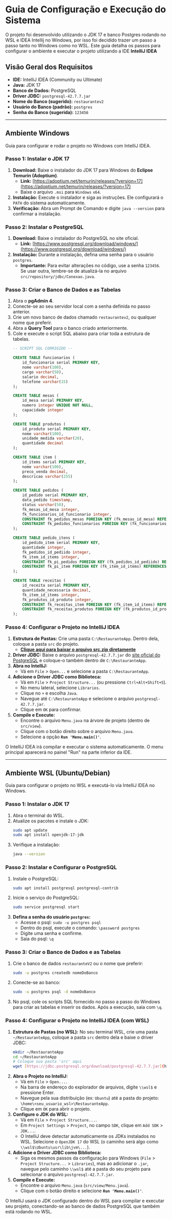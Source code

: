 # Guia de Configuração e Execução do Sistema

O projeto foi desenvolvido utilizando o JDK 17 e banco Postgres rodando no WSL e IDEA Intellij no Windows, por isso foi decidido trazer um passo a passo tanto no Windows como no WSL.
Este guia detalha os passos para configurar o ambiente e executar o projeto utilizando a IDE **IntelliJ IDEA**

## Visão Geral dos Requisitos

- **IDE:** IntelliJ IDEA (Community ou Ultimate)
- **Java:** JDK 17
- **Banco de Dados:** PostgreSQL
- **Driver JDBC:** `postgresql-42.7.7.jar`
- **Nome do Banco (sugerido):** `restaurantev2`
- **Usuário do Banco (padrão):** `postgres`
- **Senha do Banco (sugerida):** `123456`

---

## Ambiente Windows

Guia para configurar e rodar o projeto no Windows com IntelliJ IDEA.

### Passo 1: Instalar o JDK 17

1.  **Download:** Baixe o instalador do JDK 17 para Windows do **Eclipse Temurin (Adoptium)**.
    - **Link:** [https://adoptium.net/temurin/releases/?version=17](https://adoptium.net/temurin/releases/?version=17)
    - Baixe o arquivo `.msi` para `Windows` `x64`.
2.  **Instalação:** Execute o instalador e siga as instruções. Ele configurará o `PATH` do sistema automaticamente.
3.  **Verificação:** Abra um Prompt de Comando e digite `java --version` para confirmar a instalação.

### Passo 2: Instalar o PostgreSQL

1.  **Download:** Baixe o instalador do PostgreSQL no site oficial.
    - **Link:** [https://www.postgresql.org/download/windows/](https://www.postgresql.org/download/windows/)
2.  **Instalação:** Durante a instalação, defina uma senha para o usuário `postgres`.
    - **Importante:** Para evitar alterações no código, use a senha `123456`. Se usar outra, lembre-se de atualizá-la no arquivo `src/repository/jdbc/Conexao.java`.

### Passo 3: Criar o Banco de Dados e as Tabelas

1.  Abra o **pgAdmin 4**.
2.  Conecte-se ao seu servidor local com a senha definida no passo anterior.
3.  Crie um novo banco de dados chamado `restaurantev2`, ou qualquer nome que preferir.
4.  Abra a **Query Tool** para o banco criado anteriormente.
5.  Cole e execute o script SQL abaixo para criar toda a estrutura de tabelas.
    ```sql
    -- SCRIPT SQL CORRIGIDO --

    CREATE TABLE funcionarios (
        id_funcionario serial PRIMARY KEY,
        nome varchar(100),
        cargo varchar(50),
        salario decimal,
        telefone varchar(15)
    );

    CREATE TABLE mesas (
        id_mesa serial PRIMARY KEY,
        numero integer UNIQUE NOT NULL,
        capacidade integer
    );

    CREATE TABLE produtos (
        id_produto serial PRIMARY KEY,
        nome varchar(100),
        unidade_medida varchar(20),
        quantidade decimal
    );

    CREATE TABLE item (
        id_items serial PRIMARY KEY,
        nome varchar(100),
        preco_venda decimal,
        descricao varchar(255)
    );

    CREATE TABLE pedidos (
        id_pedido serial PRIMARY KEY,
        data_pedido timestamp,
        status varchar(50),
        fk_mesas_id_mesa integer,
        fk_funcionarios_id_funcionario integer,
        CONSTRAINT fk_pedidos_mesas FOREIGN KEY (fk_mesas_id_mesa) REFERENCES mesas (id_mesa) ON DELETE CASCADE,
        CONSTRAINT fk_pedidos_funcionarios FOREIGN KEY (fk_funcionarios_id_funcionario) REFERENCES funcionarios (id_funcionario) ON DELETE SET NULL
    );

    CREATE TABLE pedido_itens (
        id_pedido_item serial PRIMARY KEY,
        quantidade integer,
        fk_pedidos_id_pediido integer,
        fk_item_id_items integer,
        CONSTRAINT fk_pi_pedidos FOREIGN KEY (fk_pedidos_id_pediido) REFERENCES pedidos (id_pedido) ON DELETE CASCADE,
        CONSTRAINT fk_pi_item FOREIGN KEY (fk_item_id_items) REFERENCES item (id_items) ON DELETE CASCADE
    );

    CREATE TABLE receitas (
        id_receita serial PRIMARY KEY,
        quantidade_necessaria decimal,
        fk_item_id_items integer,
        fk_produtos_id_produto integer,
        CONSTRAINT fk_receitas_item FOREIGN KEY (fk_item_id_items) REFERENCES item (id_items) ON DELETE CASCADE,
        CONSTRAINT fk_receitas_produtos FOREIGN KEY (fk_produtos_id_produto) REFERENCES produtos (id_produto) ON DELETE CASCADE
    );
    ```

### Passo 4: Configurar o Projeto no IntelliJ IDEA

1.  **Estrutura de Pastas:** Crie uma pasta `C:\RestauranteApp`. Dentro dela, coloque a pasta `src` do projeto.
    - **[Clique aqui para baixar o arquivo src.zip diretamente](https://raw.githubusercontent.com/vieroBruno/Banco-II/main/docs/src.zip)**
2.  **Driver JDBC:** Baixe o arquivo `postgresql-42.7.7.jar` do [site oficial do PostgreSQL](https://jdbc.postgresql.org/download/) e coloque-o também dentro de `C:\RestauranteApp`.
3.  **Abra no IntelliJ:**
    - Vá em `File` > `Open...` e selecione a pasta `C:\RestauranteApp`.
4.  **Adicione o Driver JDBC como Biblioteca:**
    - Vá em `File` > `Project Structure...` (ou pressione `Ctrl+Alt+Shift+S`).
    - No menu lateral, selecione `Libraries`.
    - Clique no `+` e escolha `Java`.
    - Navegue até `C:\RestauranteApp` e selecione o arquivo `postgresql-42.7.7.jar`.
    - Clique em `OK` para confirmar.
5.  **Compile e Execute:**
    - Encontre o arquivo `Menu.java` na árvore de projeto (dentro de `src/view`).
    - Clique com o botão direito sobre o arquivo `Menu.java`.
    - Selecione a opção **`Run 'Menu.main()'`**.

O IntelliJ IDEA irá compilar e executar o sistema automaticamente. O menu principal aparecerá no painel "Run" na parte inferior da IDE.

---

## Ambiente WSL (Ubuntu/Debian)

Guia para configurar o projeto no WSL e executá-lo via IntelliJ IDEA no Windows.

### Passo 1: Instalar o JDK 17

1.  Abra o terminal do WSL.
2.  Atualize os pacotes e instale o JDK:
    ```sh
    sudo apt update
    sudo apt install openjdk-17-jdk
    ```
3.  Verifique a instalação:
    ```sh
    java --version
    ```

### Passo 2: Instalar e Configurar o PostgreSQL

1.  Instale o PostgreSQL:
    ```sh
    sudo apt install postgresql postgresql-contrib
    ```
2.  Inicie o serviço do PostgreSQL:
    ```sh
    sudo service postgresql start
    ```
3.  **Defina a senha do usuário `postgres`:**
    - Acesse o psql: `sudo -u postgres psql`
    - Dentro do psql, execute o comando: `\password postgres`
    - Digite uma senha e confirme.
    - Saia do psql: `\q`

### Passo 3: Criar o Banco de Dados e as Tabelas

1.  Crie o banco de dados `restauranteV2` ou o nome que preferir:
    ```sh
    sudo -u postgres createdb nomeDoBanco
    ```
2.  Conecte-se ao banco:
    ```sh
    sudo -u postgres psql -d nomeDoBanco
    ```
3.  No psql, cole os scripts SQL fornecido no passo a passo do Windows para criar as tabelas e inserir os dados. Após a execução, saia com `\q`.

### Passo 4: Configurar o Projeto no IntelliJ IDEA (com WSL)

1.  **Estrutura de Pastas (no WSL):** No seu terminal WSL, crie uma pasta `~/RestauranteApp`, coloque a pasta `src` dentro dela e baixe o driver JDBC:
    ```sh
    mkdir ~/RestauranteApp
    cd ~/RestauranteApp
    # Coloque sua pasta 'src' aqui
    wget [https://jdbc.postgresql.org/download/postgresql-42.7.7.jar](https://jdbc.postgresql.org/download/postgresql-42.7.7.jar)
    ```
2.  **Abra o Projeto no IntelliJ:**
    - Vá em `File` > `Open...`.
    - Na barra de endereço do explorador de arquivos, digite `\\wsl$` e pressione Enter.
    - Navegue pela sua distribuição (ex: `Ubuntu`) até a pasta do projeto: `\home\<seu_usuario_wsl>\RestauranteApp`.
    - Clique em `OK` para abrir o projeto.
3.  **Configure o JDK do WSL:**
    - Vá em `File` > `Project Structure...`.
    - Em `Project Settings` > `Project`, no campo `SDK`, clique em `Add SDK` > `JDK...`.
    - O IntelliJ deve detectar automaticamente os JDKs instalados no WSL. Selecione o `OpenJDK 17` do WSL (o caminho será algo como `\\wsl$\Ubuntu\usr\lib\jvm\...`).
4.  **Adicione o Driver JDBC como Biblioteca:**
    - Siga os mesmos passos da configuração para Windows (`File` > `Project Structure...` > `Libraries`), mas ao adicionar o `.jar`, navegue pelo caminho `\\wsl$` até a pasta do seu projeto para selecionar o arquivo `postgresql-42.7.7.jar`.
5.  **Compile e Execute:**
    - Encontre o arquivo `Menu.java` (`src/view/Menu.java`).
    - Clique com o botão direito e selecione **`Run 'Menu.main()'`**.

O IntelliJ usará o JDK configurado dentro do WSL para compilar e executar seu projeto, conectando-se ao banco de dados PostgreSQL que também está rodando no WSL.